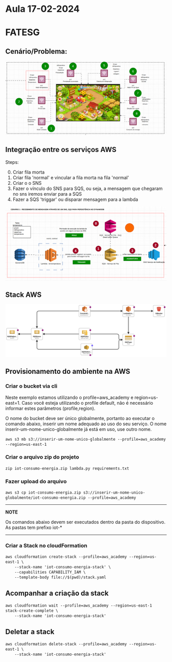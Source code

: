# Aula 17-02-2024

# FATESG

## Cenário/Problema:
![image info](./assets/img/farm.png)

## Integração entre os serviços AWS

Steps:

0. Criar fila morta
1. Criar fila 'normal' e vincular a fila morta na fila 'normal'
2. Criar o o SNS
3. Fazer o vínculo do SNS para SQS, ou seja, a mensagem que chegaram no sns iremos enviar para a SQS
4. Fazer a SQS 'triggar' ou disparar mensagem para a lambda

![image info](./assets/img/integration-services-aws.png)


## Stack AWS

![image info](./assets/img/infra-aws.png)

## Provisionamento do ambiente na AWS

### Criar o bucket via cli

Neste exemplo estamos utilizando o profile=aws_academy e region=us-east=1. Caso você esteja utilizando o profile default, não é necessário informar estes parâmetros (profile,region).

O nome do bucket deve ser único globalmente, portanto ao executar o comando abaixo, inserir um nome adequado ao uso do seu serviço. O nome inserir-um-nome-unico-globalmente já está em uso, use outro nome.

```shell
aws s3 mb s3://inserir-um-nome-unico-globalmente --profile=aws_academy --region=us-east-1
```


### Criar o arquivo zip do projeto

```shell
zip iot-consumo-energia.zip lambda.py requirements.txt
```

### Fazer upload do arquivo
```shell
aws s3 cp iot-consumo-energia.zip s3://inserir-um-nome-unico-globalmente/iot-consumo-energia.zip --profile=aws_academy
```

---
**NOTE**

Os comandos abaixo devem ser executados dentro da pasta do dispositivo. As pastas tem prefixo iot-*

---

### Criar a Stack no cloudFormation
```shell
aws cloudformation create-stack --profile=aws_academy --region=us-east-1 \
    --stack-name 'iot-consumo-energia-stack' \
    --capabilities CAPABILITY_IAM \
    --template-body file://$(pwd)/stack.yaml
```

## Acompanhar a criação da stack

```shell
aws cloudformation wait --profile=aws_academy --region=us-east-1 stack-create-complete \
    --stack-name 'iot-consumo-energia-stack'
```

## Deletar a stack
```shell
aws cloudformation delete-stack --profile=aws_academy --region=us-east-1 \
    --stack-name 'iot-consumo-energia-stack'
```
